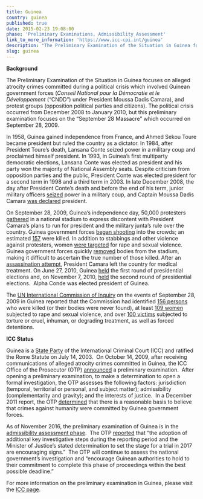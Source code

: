 ```yaml
---
title: Guinea
country: guinea
published: true
date: 2015-02-23 19:08:00
phase: 'Preliminary Examinations, Admissibility Assessment'
link_to_more_information: 'https://www.icc-cpi.int/guinea'
description: "The Preliminary Examination of the Situation in Guinea focuses on alleged atrocity crimes committed during a political crisis which involved Guinean government forces (Conseil National pour la Démocratie et le Développement (“CNDD”) under President Moussa Dadis Camara), and protest groups (opposition political parties and citizens). The political crisis occurred from December 2008 to January 2010, but this preliminary examination focuses on the “September 28 Massacre” which occurred on September 28, 2009.\_\nAs of November 2016, the preliminary examination of Guinea is in the admissibility assessment phase."
slug: guinea
---
```



**Background**

The Preliminary Examination of the Situation in Guinea focuses on alleged atrocity crimes committed during a political crisis which involved Guinean government forces (*Conseil National pour la D&eacute;mocratie et le D&eacute;veloppement* (“CNDD”) under President Moussa Dadis Camara), and protest groups (opposition political parties and citizens). The political crisis occurred from December 2008 to January 2010, but this preliminary examination focuses on the “September 28 Massacre” which occurred on September 28, 2009.&nbsp;

In 1958, Guinea gained independence from France, and Ahmed Sekou Toure became president but ruled the country as a dictator. In 1984, after President Toure’s death, Lansana Conte seized power in a military coup and proclaimed himself president. In 1993, in Guinea’s first multiparty democratic elections, Lansana Conte was elected as president and his party won the majority of National Assembly seats. Despite criticism from opposition parties and the public, President Conte was elected president for a second term in 1998 and a third term in 2003. In late December 2008, the day after President Conte’s death and before the end of his term, junior military officers [seized](http://www.nytimes.com/2008/12/24/world/africa/24guinea.html) power in a military coup, and Captain Moussa Dadis Camara [was declared](http://www.nytimes.com/2008/12/25/world/africa/25guinea.html) president.&nbsp;

On September 28, 2009, Guinea’s independence day, 50,000 protesters [gathered](http://www.nytimes.com/2009/09/29/world/africa/29guinea.html) in a national stadium to express discontent with President Camara’s plans to run for president and the military junta’s rule over the country. Guinea government forces [began shooting](http://www.nytimes.com/2009/09/29/world/africa/29guinea.html) into the crowds; an estimated [157](http://www.nytimes.com/2009/09/30/world/africa/30guinea.html) were killed. In addition to stabbings and other violence against protesters, women [were targeted](http://www.nytimes.com/2009/09/30/world/africa/30guinea.html) for rape and sexual violence. Guinea government forces quickly [removed](http://www.nytimes.com/2009/12/22/world/africa/22guinea.html) bodies from the stadium, making it difficult to ascertain the true number of those killed. After an [assassination attempt](http://www.telegraph.co.uk/news/worldnews/africaandindianocean/guinea/6722535/Guineas-president-wounded-in-assassination-attempt.html), President Camara left the country for medical treatment. On June 27, 2010, Guinea [held](http://www.nytimes.com/2010/06/28/world/africa/28guinea.html) the first round of presidential elections and, on November 7, 2010, [held](http://www.nytimes.com/2010/11/08/world/africa/08guinea.html) the second round of presidential elections.&nbsp; Alpha Conde was elected president of Guinea.&nbsp;&nbsp;

The [UN International Commission of Inquiry](http://www.un.org/press/en/2009/sgsm12581.doc.htm) on the events of September 28, 2009 in Guinea reported that the Commission had identified [156 persons](http://www.un.org/ga/search/view_doc.asp?symbol=S/2009/693) who were killed (or their bodies were never found), at least [109 women](http://www.un.org/ga/search/view_doc.asp?symbol=S/2009/693) subjected to rape and sexual violence, and over [100 victims](http://www.un.org/ga/search/view_doc.asp?symbol=S/2009/693) subjected to torture or cruel, inhuman, or degrading treatment, as well as forced detentions. &nbsp; &nbsp;&nbsp;

**ICC Status**

Guinea is a [State Party](https://asp.icc-cpi.int/en_menus/asp/states%20parties/african%20states/Pages/guinea.aspx) of the International Criminal Court (ICC) and ratified the Rome Statute on July 14, 2003.&nbsp; On October 14, 2009, after receiving communications of alleged atrocity crimes committed in Guinea, the ICC Office of the Prosecutor (OTP) [announced](https://www.legal-tools.org/uploads/tx_ltpdb/ICC_-_ICC_Prosecutor_confirms_situation_in_Guinea_under_examination_02.pdf) a preliminary examination.&nbsp; After opening a preliminary examination, to make a determination to open a formal investigation, the OTP assesses the following factors: jurisdiction (temporal, territorial or personal, and subject matter); admissibility (complementarity and gravity); and the interests of justice.&nbsp; In a December 2011 report, the OTP [determined](https://www.icc-cpi.int/NR/rdonlyres/63682F4E-49C8-445D-8C13-F310A4F3AEC2/284116/OTPReportonPreliminaryExaminations13December2011.pdf) that there is a reasonable basis to believe that crimes against humanity were committed by Guinea government forces.

As of November 2016, the preliminary examination of Guinea is in the [admissibility assessment phase](https://www.icc-cpi.int/iccdocs/otp/161114-otp-rep-pe_eng.pdf).&nbsp; The OTP [reported](https://www.icc-cpi.int/iccdocs/otp/161114-otp-rep-pe_eng.pdf) that “the adoption of additional key investigative steps during the reporting period and the Minister of Justice’s stated determination to set the stage for a trial in 2017 are encouraging signs.”&nbsp; The OTP will continue to assess the national government’s investigation and “encourage Guinean authorities to hold to their commitment to complete this phase of proceedings within the best possible deadline.”

For more information on the preliminary examination in Guinea, please visit the [ICC page](https://www.icc-cpi.int/guinea).